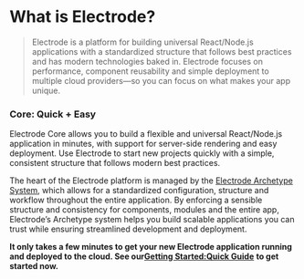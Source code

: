 # What is Electrode?

> Electrode is a platform for building universal React/Node.js applications with a standardized structure that follows best practices and has modern technologies baked in. Electrode focuses on performance, component reusability and simple deployment to multiple cloud providers—so you can focus on what makes your app unique.

### Core: Quick + Easy

Electrode Core allows you to build a flexible and universal React/Node.js application in minutes, with support for server-side rendering and easy deployment. Use Electrode to start new projects quickly with a simple, consistent structure that follows modern best practices.

The heart of the Electrode platform is managed by the [Electrode Archetype System](http://www.electrode.io/docs/what_are_archetypes.html), which allows for a standardized configuration, structure and workflow throughout the entire application. By enforcing a sensible structure and consistency for components, modules and the entire app, Electrode’s Archetype system helps you build scalable applications you can trust while ensuring streamlined development and deployment.

**It only takes a few minutes to get your new Electrode application running and deployed to the cloud. See our**[**Getting Started:Quick Guide**](http://www.electrode.io/docs/get_started.html) **to get started now.**

